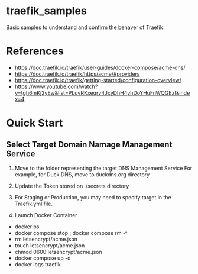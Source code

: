 # traefik_samples
Basic samples to understand and confirm the behaver of Traefik 

# References
- https://doc.traefik.io/traefik/user-guides/docker-compose/acme-dns/
- https://doc.traefik.io/traefik/https/acme/#providers
- https://doc.traefik.io/traefik/getting-started/configuration-overview/
- https://www.youtube.com/watch?v=tgh6mKj2yEw&list=PLuvRKxeqrv4JxyDhH4yhDoYHuFnWQGEzI&index=4

# Quick Start
## Select Target Domain Namage Management Service
1. Move to the folder representing the target DNS Management Service
For example, for Duck DNS, move to duckdns.org directory

2. Update the Token stored on ./secrets directory

3. For Staging or Production, you may need to specify target in the Traefik.yml file.

4. Launch Docker Container
- docker ps
- docker compose stop ; docker compose rm -f
- rm letsencrypt/acme.json
- touch letsencrypt/acme.json
- chmod 0600 letsencrypt/acme.json 
- docker compose up -d
- docker logs traefik

